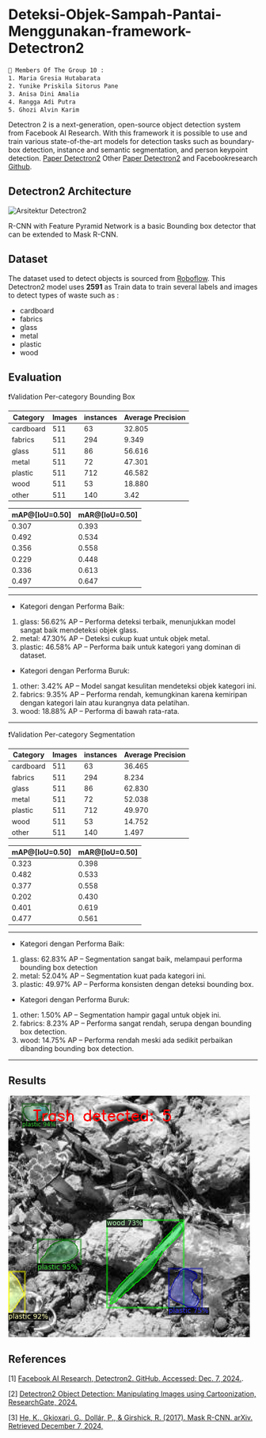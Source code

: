 # Deteksi-Objek-Sampah-Pantai-Menggunakan-framework-Detectron2

```
📍 Members Of The Group 10 :
1. Maria Gresia Hutabarata 
2. Yunike Priskila Sitorus Pane
3. Anisa Dini Amalia  
4. Rangga Adi Putra 
5. Ghozi Alvin Karim   
```

Detectron 2 is a next-generation, open-source object detection system from Facebook AI Research. With this framework it is possible to use and train various state-of-the-art models for detection tasks such as boundary-box detection, instance and semantic segmentation, and person keypoint detection.
[Paper Detectron2](https://arxiv.org/abs/2307.05826) Other [Paper Detectron2](https://www.researchgate.net/publication/365801835_Detectron2_Object_Detection_Manipulating_Images_using_Cartoonization) and Facebookresearch [Github](https://github.com/facebookresearch/detectron2).


## Detectron2 Architecture
![Arsitektur Detectron2](Arsitektur.png)

R-CNN with Feature Pyramid Network is a basic Bounding box detector that can be extended to Mask R-CNN.

## Dataset 
The dataset used to detect objects is sourced from [Roboflow](https://universe.roboflow.com/ia-as1oj/ia-beachbot2). This Detectron2 model uses **2591** as Train data to train several labels and images to detect types of waste such as :

- cardboard
- fabrics
- glass
- metal
- plastic
- wood

## Evaluation 

❗Validation Per-category Bounding Box

| Category  | Images| instances| Average Precision|
|-----------|-------|----------|------------------|
| cardboard | 511   | 63       | 32.805           |
| fabrics   | 511   | 294      | 9.349            |
| glass     | 511   | 86       | 56.616           |
| metal     | 511   | 72       | 47.301           |
| plastic   | 511   | 712      | 46.582           |
| wood      | 511   | 53       | 18.880           |
| other     | 511   | 140      | 3.42             |

|mAP@[IoU=0.50]  |mAR@[IoU=0.50]  |
|----------------|----------------|
| 0.307          | 0.393          |
| 0.492          | 0.534          |
| 0.356          | 0.558          |
| 0.229          | 0.448          |
| 0.336          | 0.613          |
| 0.497          | 0.647          |
---
* Kategori dengan Performa Baik:
1. glass: 56.62% AP – Performa deteksi terbaik, menunjukkan model sangat baik mendeteksi objek glass.
2. metal: 47.30% AP – Deteksi cukup kuat untuk objek metal.
3. plastic: 46.58% AP – Performa baik untuk kategori yang dominan di dataset.

* Kategori dengan Performa Buruk:
1. other: 3.42% AP – Model sangat kesulitan mendeteksi objek kategori ini.
2. fabrics: 9.35% AP – Performa rendah, kemungkinan karena kemiripan dengan kategori lain atau kurangnya data pelatihan.
3. wood: 18.88% AP – Performa di bawah rata-rata.
---

❗Validation Per-category Segmentation

| Category  | Images| instances| Average Precision|
|-----------|-------|----------|------------------|
| cardboard | 511   | 63       | 36.465           |
| fabrics   | 511   | 294      | 8.234            |
| glass     | 511   | 86       | 62.830           |
| metal     | 511   | 72       | 52.038           |
| plastic   | 511   | 712      | 49.970           |
| wood      | 511   | 53       | 14.752           |
| other     | 511   | 140      | 1.497            |

|mAP@[IoU=0.50]  |mAR@[IoU=0.50]  |
|----------------|----------------|
| 0.323          | 0.398          |
| 0.482          | 0.533          |
| 0.377          | 0.558          |
| 0.202          | 0.430          |
| 0.401          | 0.619          |
| 0.477          | 0.561          |

---
* Kategori dengan Performa Baik:
1. glass: 62.83% AP – Segmentation sangat baik, melampaui performa bounding box detection
2. metal: 52.04% AP – Segmentation kuat pada kategori ini.
3. plastic: 49.97% AP – Performa konsisten dengan deteksi bounding box.

* Kategori dengan Performa Buruk:
1. other: 1.50% AP – Segmentation hampir gagal untuk objek ini.
2. fabrics: 8.23% AP – Performa sangat rendah, serupa dengan bounding box detection.
3. wood: 14.75% AP – Performa rendah meski ada sedikit perbaikan dibanding bounding box detection.
---

## Results 

 
![Arsitektur Detectron2](hasil.png)

## References

[1] [Facebook AI Research, Detectron2. GitHub. Accessed: Dec. 7, 2024.](https://github.com/facebookresearch/detectron2).

[2] [Detectron2 Object Detection: Manipulating Images using Cartoonization, ResearchGate, 2024.](https://www.researchgate.net/publication/365801835_Detectron2_Object_Detection_Manipulating_Images_using_Cartoonization)

[3] [He, K., Gkioxari, G., Dollár, P., & Girshick, R. (2017). Mask R-CNN. arXiv. Retrieved December 7, 2024,](https://arxiv.org/pdf/1703.06870v3)

